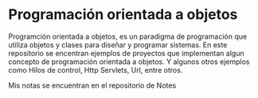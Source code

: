 # Programación orientada a objetos

Programción orientada a objetos, es un paradigma
de programación que utiliza objetos y clases para
diseñar y programar sistemas.
En este repositorio se encentran ejemplos de proyectos
que implementan algun concepto de programación orientada a objetos.
Y algunos otros ejemplos como Hilos de control, Http Servlets, Url,
entre otros.

Mis notas se encuentran en el repositorio de Notes
